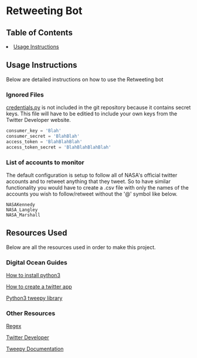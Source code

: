 
# Retweeting Bot

## Table of Contents
<li><a href="#Usage Instructions">Usage Instructions</a></li>

## Usage Instructions

Below are detailed instructions on how to use the Retweeting bot

### Ignored Files

[credentials.py](./credentials.py) is not included in the git repository because it contains secret keys. This file will have to be editied to include your own keys from the Twitter Developer website.

```python
consumer_key = 'Blah'
consumer_secret = 'BlahBlah'
access_token = 'BlahBlahBlah'
access_token_secret = 'BlahBlahBlahBlah'
```
### List of accounts to monitor

The default configuration is setup to follow all of NASA's official twitter accounts and to retweet anything that they tweet. So to have similar functionality you would have to create a .csv file with only the names of the accounts you wish to follow/retweet without the '@' symbol like below.

```csv
NASAKennedy
NASA_Langley
NASA_Marshall
```

## Resources Used

Below are all the resources used in order to make this project.

### Digital Ocean Guides

[How to install python3](https://www.digitalocean.com/community/tutorials/how-to-install-python-3-and-set-up-a-programming-environment-on-an-ubuntu-16-04-server)

[How to create a twitter app](https://www.digitalocean.com/community/tutorials/how-to-create-a-twitter-app)

[Python3 tweepy library](https://www.digitalocean.com/community/tutorials/how-to-create-a-twitterbot-with-python-3-and-the-tweepy-library)

### Other Resources

[Regex](https://regex101.com/r/g61Gax/2)

[Twitter Developer](https://developer.twitter.com/)

[Tweepy Documentation](http://docs.tweepy.org/en/v3.5.0/)


